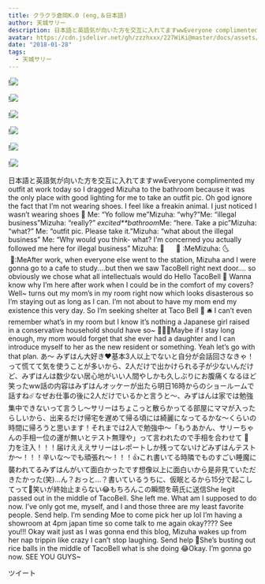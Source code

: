 ```yaml
---
title: クラクラ倉岡K.O (eng,＆日本語)
author: 天城サリー
description: 日本語と英語気が向いた方を交互に入れてますwwEveryone complimented my outfit at work today so I dragged Mizuha to the bathroom because it was the only place with good lighting for me to take an outf...
avatar: https://cdn.jsdelivr.net/gh/zzzhxxx/227WiKi@master/docs/assets/photo/avatar/sally.jpg
date: "2018-01-28"
tags:
  - 天城サリー
---
```


!![](https://cdn.jsdelivr.net/gh/zzzhxxx/227WiKi-image@master/blog-image/sally-2018-01-28_1.jpg)

!![](https://cdn.jsdelivr.net/gh/zzzhxxx/227WiKi-image@master/blog-image/sally-2018-01-28_2.jpg)

!![](https://cdn.jsdelivr.net/gh/zzzhxxx/227WiKi-image@master/blog-image/sally-2018-01-28_3.jpg)

!![](https://cdn.jsdelivr.net/gh/zzzhxxx/227WiKi-image@master/blog-image/sally-2018-01-28_4.jpg)

!![](https://cdn.jsdelivr.net/gh/zzzhxxx/227WiKi-image@master/blog-image/sally-2018-01-28_5.jpg)

!![](https://cdn.jsdelivr.net/gh/zzzhxxx/227WiKi-image@master/blog-image/sally-2018-01-28_6.jpg)


日本語と英語気が向いた方を交互に入れてますwwEveryone complimented my outfit at work today so I dragged Mizuha to the bathroom because it was the only place with good lighting for me to take an outfit pic. Oh god ignore the fact that I’m not wearing shoes. I feel like a freakin animal. I just noticed I wasn’t wearing shoes 👞 Me: “Yo follow me”Mizuha: “why?”Me: “illegal business”Mizuha: “really?” *excited**bathroom*Me: “here. Take a pic”Mizuha: “what?” Me: “outfit pic. Please take it.”Mizuha: “what about the illegal business” Me: “Why would you think- what? I’m concerned you actually followed me here for illegal business” Mizuha: 🌚      🌝 :MeMizuha: 🌜      🌛:MeAfter work, when everyone else went to the station, Mizuha and I were gonna go to a cafe to study....but then we saw TacoBell right next door.... so obviously we chose what all intellectuals would do Hello TacoBell 🌮 Wanna know why I’m here after work when I could be in the comfort of my covers? Well~ turns out my mom’s in my room right now which looks disasterous so I’m staying out as long as I can. I’m not about to have my mom end my existence this very day. So I’m seeking shelter at Taco Bell 🌮 🛎 I can’t even remember what’s in my room but I know it’s nothing a Japanese girl raised in a conservative household should have so~ 🤷🏻‍♀️Maybe if I stay long enough, my mom would forget that she ever had a daughter and I can introduce myself to her as the new resident or something. Yeah let’s go with that plan. あ〜 みずはん大好き❤基本3人以上でないと自分が会話回さなきゃ！って慌てて気を使うことが多いから、2人だけで出かけられる子が少ないんだけど、みずはんは数少ない居心地がいい人間やしかも久しぶりにお腹痛くなるほど笑ったww話の内容はみずはんオッケーが出たら明日16時からのショールームで話すね☄️なぜお仕事の後に2人だけでいるかと言うと〜、みずはんは家では勉強集中できないって言うし〜サリーはちょこっと散らかってる部屋にママが入ったらしいから、出来るだけ帰宅を遅めて帰る頃には綺麗になってるかな〜くらいの時間に帰ろうと思います！それまでは2人で勉強中〜「もうあかん、サリーちゃんの手相一位の運が無いとテスト無理や」って言われたので手相を合わせて 👏 力を注入！！！届けえええサリーはレポートしか残ってないけどみずはんテストか〜！！！辛いな〜でも頑張れ〜！！！👍これ書いてる時隣でものすごい睡魔に襲われてるみずはんがいて面白かったです想像以上に面白いから是非見ていただきたかった(笑)...ん？おっと...？書いているうちに、仮眠とるから15分で起こしてって🤣笑いが終始止まらない😂もちろんこの瞬間を萌氏に送信She legit passed out in the middle of TacoBell. She left me. What am I supposed to do now. I’ve only got me, myself, and I and those three are my least favorite people. Send help. I’m sending Moe to come pick her up lol I’m having a showroom at 4pm japan time so come talk to me again okay???? See you!!! Okay wait just as I was gonna end this blog, Mizuha wakes up from her nap trippin like crazy I can’t stop laughing. Send help 🤣She’s busting out rice balls in the middle of TacoBell what is she doing 😂Okay. I’m gonna go now. SEE YOU GUYS~ 


ツイート



